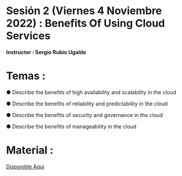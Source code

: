 # Sesión 2 (Viernes 4 Noviembre 2022) : Benefits Of Using Cloud Services

**Instructor : Sergio Rubio Ugalde**

# Temas :

● Describe the benefits of high availability and scalability in the cloud

● Describe the benefits of reliability and predictability in the cloud

● Describe the benefits of security and governance in the cloud

● Describe the benefits of manageability in the cloud

# Material :

[Disponible Aqui](https://github.com/wizelineacademy/GEPP-IntroToAzure-2022/files/9911768/Intro.to.Cloud.Computing.pptx.pdf)
